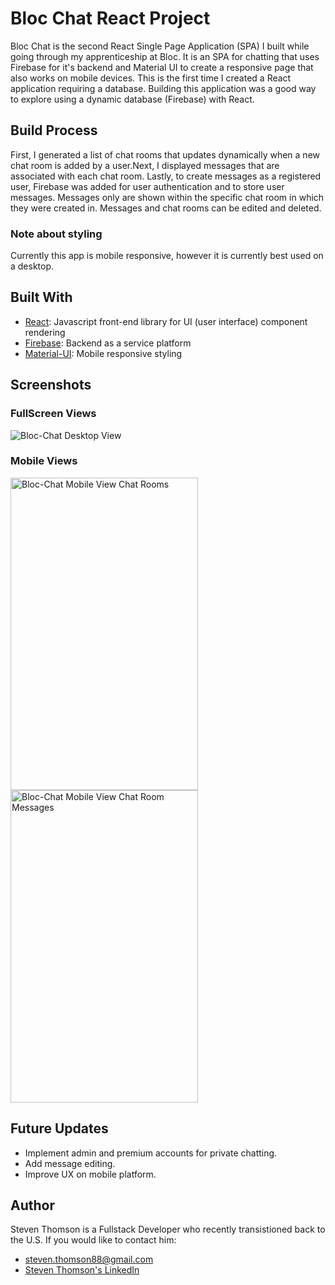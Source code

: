# Bloc Chat React Project

Bloc Chat is the second React Single Page Application (SPA) I built while going
through my apprenticeship at Bloc. It is an SPA for chatting that uses
Firebase for it's backend and Material UI to create a responsive page that also works on mobile devices. This is the first time I created a React application requiring a database. Building this application was a good way to explore using a dynamic database (Firebase) with React.

## Build Process

 First, I generated a list of chat rooms that updates dynamically when a new chat room is added by a user.Next, I displayed messages that are associated with each chat room. Lastly, to create messages as a registered user, Firebase was added for user authentication and to store user messages. Messages only are shown within the specific chat room in which they were created in. Messages and chat rooms can be edited and deleted.
 
 ### Note about styling
 
 Currently this app is mobile responsive, however it is currently best used on a desktop.

## Built With

- [React](https://reactjs.org/): Javascript front-end library for UI (user
  interface) component rendering
- [Firebase](https://firebase.google.com/): Backend as a service platform
- [Material-UI](https://material-ui.com/): Mobile responsive styling

## Screenshots

### FullScreen Views

![Bloc-Chat Desktop View](https://imgur.com/wMTS3gn.jpg)

### Mobile Views

<!-- prettier-ignore -->
<img src="https://imgur.com/tEfMZmY.jpg" alt="Bloc-Chat Mobile View Chat Rooms" width="300" height="500" /> <img src="https://imgur.com/dVbqL1l.jpg" alt="Bloc-Chat Mobile View Chat Room Messages" width="300" height="500" /> 

## Future Updates
* Implement admin and premium accounts for private chatting.
* Add message editing.
* Improve UX on mobile platform.

## Author

Steven Thomson is a Fullstack Developer who recently transistioned back to the
U.S. If you would like to contact him:

- steven.thomson88@gmail.com
- [Steven Thomson's LinkedIn](https://www.linkedin.com/in/steventhomson1988/)

